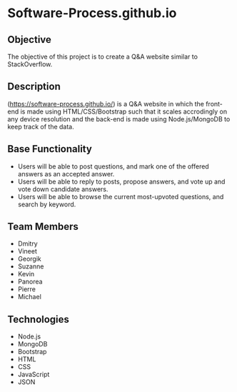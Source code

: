 # Software-Process.github.io
## Objective
The objective of this project is to create a Q&A website similar to StackOverflow.

## Description
(https://software-process.github.io/) is a Q&A website in which the front-end is made using HTML/CSS/Bootstrap such that it scales accrodingly on any device resolution and the back-end is made using Node.js/MongoDB to keep track of the data.

## Base Functionality
* Users will be able to post questions, and mark one of the offered answers as an accepted answer.
* Users will be able to reply to posts, propose answers, and vote up and vote down candidate answers.
* Users will be able to browse the current most-upvoted questions, and search by keyword. 

## Team Members
* Dmitry
* Vineet
* Georgik
* Suzanne
* Kevin 
* Panorea
* Pierre
* Michael

## Technologies
* Node.js
* MongoDB
* Bootstrap
* HTML
* CSS
* JavaScript
* JSON
